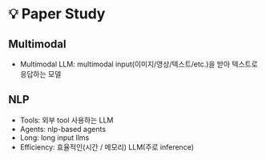 # 💡 Paper Study

## Multimodal

* Multimodal LLM: multimodal input(이미지/영상/텍스트/etc.)을 받아 텍스트로 응답하는 모델

## NLP

* Tools: 외부 tool 사용하는 LLM
* Agents: nlp-based agents
* Long: long input llms
* Efficiency: 효율적인(시간 / 메모리) LLM(주로 inference)
